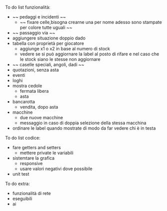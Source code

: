 To do list funzionalità:
- ~~ pedaggi e incidenti ~~
    - ~~ fixare celle,bisogna crearne una per nome adesso sono stampate per colore tutte uguali ~~
- ~~ passaggio via ~~
- aggiungere situazione doppio dado
- tabella con proprietà per giocatore
    - aggiunge x1 o x2 in base al numero di stock
    - vedere se si può aggiornare la label al posto di rifare e nel caso che le stock siano le stesse non aggiornare
- ~~ caselle speciali, angoli, dadi ~~ 
- quotazioni, senza asta
- eventi
- loghi
- mostra cedole
    - fermata libera
    - asta
- bancarotta
    - vendita, dopo asta
- macchine
    - due nuove macchine
    - messaggio in caso di doppia selezione della stessa macchina
- ordinare le label quando mostrate di modo da far vedere chi è in testa

To do list codice:
- fare getters and setters
    - mettere private le variabili
- sistemtare la grafica
    - responsive
    - usare valori negativi dove possibile
- unit test

To do extra:
- funzionalità di rete
- eseguibili
- ai

